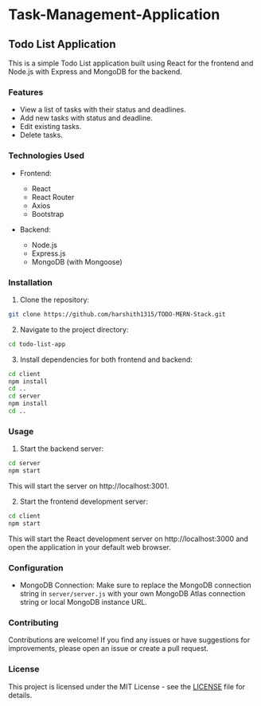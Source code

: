 # Task-Management-Application
## Todo List Application

This is a simple Todo List application built using React for the frontend and Node.js with Express and MongoDB for the backend.

### Features

- View a list of tasks with their status and deadlines.
- Add new tasks with status and deadline.
- Edit existing tasks.
- Delete tasks.

### Technologies Used

- Frontend:
  - React
  - React Router
  - Axios
  - Bootstrap
  
- Backend:
  - Node.js
  - Express.js
  - MongoDB (with Mongoose)

### Installation

1. Clone the repository:

```bash
git clone https://github.com/harshith1315/TODO-MERN-Stack.git
```
2. Navigate to the project directory:
```bash
cd todo-list-app
```
3. Install dependencies for both frontend and backend:
```bash
cd client
npm install
cd ..
cd server
npm install
cd ..
```
### Usage

1. Start the backend server:
```bash
cd server
npm start
```
This will start the server on http://localhost:3001.

2. Start the frontend development server:
```bash
cd client
npm start
```
This will start the React development server on http://localhost:3000 and open the application in your default web browser.
### Configuration

- MongoDB Connection: Make sure to replace the MongoDB connection string in `server/server.js` with your own MongoDB Atlas connection string or local MongoDB instance URL.

### Contributing

Contributions are welcome! If you find any issues or have suggestions for improvements, please open an issue or create a pull request.

### License

This project is licensed under the MIT License - see the [LICENSE](LICENSE) file for details.

